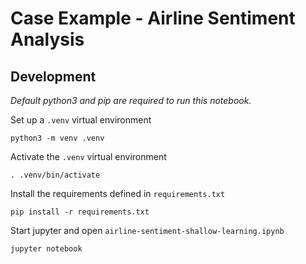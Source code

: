 # Case Example - Airline Sentiment Analysis

## Development

_Default python3 and pip are required to run this notebook._

Set up a `.venv` virtual environment
```
python3 -m venv .venv
```

Activate the `.venv` virtual environment
```
. .venv/bin/activate
```

Install the requirements defined in `requirements.txt`
```
pip install -r requirements.txt
```

Start jupyter and open `airline-sentiment-shallow-learning.ipynb`
```
jupyter notebook
```
